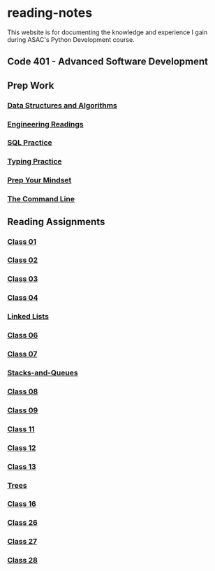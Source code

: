 # reading-notes

This website is for documenting the knowledge and experience I gain during ASAC's Python Development course.

## Code 401 - Advanced Software Development

## Prep Work

### [Data Structures and Algorithms](https://github.com/AymanMalkawi122/reading-notes/tree/main/Code%20401/Data%20Structures%20and%20Algorithms)

### [Engineering Readings](https://github.com/AymanMalkawi122/reading-notes/tree/main/Code%20401/Engineering%20Readings)

### [SQL Practice](https://github.com/AymanMalkawi122/reading-notes/tree/main/Code%20401/SQL%20Practice)

### [Typing Practice](https://github.com/AymanMalkawi122/reading-notes/tree/main/Code%20401/Typing%20Practice)

### [Prep Your Mindset](https://github.com/AymanMalkawi122/reading-notes/tree/main/Code%20401/Prep%20Your%20Mindset)

### [The Command Line](https://github.com/AymanMalkawi122/reading-notes/tree/main/Code%20401/The%20Command%20Line)

## Reading Assignments

### [Class 01](https://github.com/AymanMalkawi122/reading-notes/tree/main/Class%20Reading/class01)

### [Class 02](https://github.com/AymanMalkawi122/reading-notes/tree/main/Class%20Reading/class02)

### [Class 03](https://github.com/AymanMalkawi122/reading-notes/tree/main/Class%20Reading/class03)

### [Class 04](https://github.com/AymanMalkawi122/reading-notes/tree/main/Class%20Reading/class04)

### [Linked Lists](https://github.com/AymanMalkawi122/reading-notes/tree/main/Class%20Reading/Linked-lists)

### [Class 06](https://github.com/AymanMalkawi122/reading-notes/tree/main/Class%20Reading/class06)

### [Class 07](https://github.com/AymanMalkawi122/reading-notes/tree/main/Class%20Reading/class07)

### [Stacks-and-Queues](https://github.com/AymanMalkawi122/reading-notes/tree/main/Class%20Reading/Stacks-and-Queues)

### [Class 08](https://github.com/AymanMalkawi122/reading-notes/tree/main/Class%20Reading/class08)

### [Class 09](https://github.com/AymanMalkawi122/reading-notes/tree/main/Class%20Reading/class09)

### [Class 11](https://github.com/AymanMalkawi122/reading-notes/tree/main/Class%20Reading/class11)

### [Class 12](https://github.com/AymanMalkawi122/reading-notes/tree/main/Class%20Reading/class12)

### [Class 13](https://github.com/AymanMalkawi122/reading-notes/tree/main/Class%20Reading/class13)

### [Trees](/Class%20Reading/trees/)

### [Class 16](/Class%20Reading/class16/)

### [Class 26](/Class%20Reading/class26/)

### [Class 27](/Class%20Reading/class27/)

### [Class 28](/Class%20Reading/class28/)
